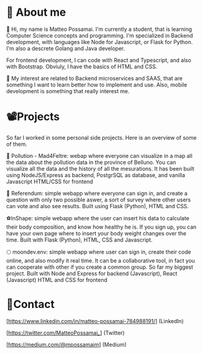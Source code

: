 # :rocket: About me 


:raising_hand: Hi, my name is Matteo Possamai. I'm currently a student, that is learning Computer Science concepts and programming. I'm specialized in Backend development, with
languages like Node for Javascript, or Flask for Python. I'm also a descrete Golang and Java developer.

For frontend development, I can code with React and Typescript, and also with Bootstrap. Obviuly, I have the basics of HTML and CSS. 

:book: My interest are related to Backend microservices and SAAS, that are something I want to learn better how to implement and use. Also, mobile development is 
something that really interest me. 

# 	:film_projector:Projects
So far I worked in some personal side projects. Here is an overview of some of them.

:potable_water: Pollution - Mad4Feltre: webap where everyone can visualize in a map all the data about the pollution data in the province of Belluno. You can visualize all the data and the history of all the mesurations. It has been built using NodeJS/Express as backend, PostgrSQL as database, and vanilla Javascript HTML/CSS for frontend

:ledger: Referendum: simple webapp where everyone can sign in, and create a question with only two possible aswer, a sort of survey where other users can vote and also 
see results. Built using Flask (Python), HTML and CSS.

:soccer:InShape: simple webapp where the user can insert his data to calculate their body composition, and know how healthy he is. If you sign up, you can have
your own page where to insert your body weight changes over the time. Built with Flask (Python), HTML, CSS and Javascript. 

:full_moon: moondev.env: simple webapp where user can sign in, create their code online, and also modify it real time. It can be a collaborative tool, in fact you can cooperate 
with other if you create a common group. So far my biggest project. Built with Node and Express for backend (Javascript), React (Javascript) HTML and CSS for frontend

#	:iphone:Contact

[https://www.linkedin.com/in/matteo-possamai-784988191/] (LinkedIn)

[https://twitter.com/MatteoPossamai_] (Twitter)   

[https://medium.com/@mpossamaim] (Medium)
